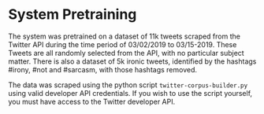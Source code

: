 # System Pretraining

The system was pretrained on a dataset of 11k tweets scraped from the Twitter API during the time period of 03/02/2019 to 03/15-2019. These Tweets are all randomly selected from the API, with no particular subject matter. There is also a dataset of 5k ironic tweets, identified by the hashtags #irony, #not and #sarcasm, with those hashtags removed.

The data was scraped using the python script `twitter-corpus-builder.py` using valid developer API credentials. If you wish to use the script yourself, you must have access to the Twitter developer API.